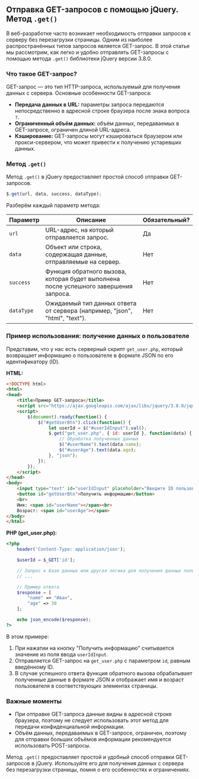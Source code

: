 ## Отправка GET-запросов с помощью jQuery. Метод `.get()`

В веб-разработке часто возникает необходимость отправки запросов к серверу без перезагрузки страницы. Одним из наиболее распространённых типов запросов является GET-запрос. В этой статье мы рассмотрим, как легко и удобно отправлять GET-запросы с помощью метода `.get()` библиотеки jQuery версии 3.8.0.

### Что такое GET-запрос?

GET-запрос — это тип HTTP-запроса, используемый для получения данных с сервера.  Основные особенности GET-запроса:

* **Передача данных в URL:** параметры запроса передаются непосредственно в адресной строке браузера после знака вопроса `?`.
* **Ограниченный объём данных:** объём данных, передаваемых в GET-запросе, ограничен длиной URL-адреса.
* **Кэширование:** GET-запросы могут кэшироваться браузером или прокси-сервером, что может привести к получению устаревших данных.

### Метод `.get()`

Метод `.get()` в jQuery предоставляет простой способ отправки GET-запросов. 

```javascript
$.get(url, data, success, dataType);
```

Разберём каждый параметр метода:

| Параметр | Описание | Обязательный? |
|---|---|---|
| `url` | URL-адрес, на который отправляется запрос. | Да |
| `data` | Объект или строка, содержащая данные, отправляемые на сервер. | Нет |
| `success` | Функция обратного вызова, которая будет выполнена после успешного завершения запроса. | Нет |
| `dataType` | Ожидаемый тип данных ответа от сервера (например, "json", "html", "text"). | Нет |

### Пример использования: получение данных о пользователе

Представим, что у нас есть серверный скрипт `get_user.php`, который возвращает информацию о пользователе в формате JSON по его идентификатору (ID). 

**HTML:**

```html
<!DOCTYPE html>
<html>
<head>
    <title>Пример GET-запроса</title>
    <script src="https://ajax.googleapis.com/ajax/libs/jquery/3.8.0/jquery.min.js"></script>
    <script>
        $(document).ready(function() {
            $("#getUserBtn").click(function() {
                let userId = $("#userIdInput").val();
                $.get("get_user.php", { id: userId }, function(data) {
                    // Обработка полученных данных
                    $("#userName").text(data.name);
                    $("#userAge").text(data.age);
                }, "json");
            });
        });
    </script>
</head>
<body>
    <input type="text" id="userIdInput" placeholder="Введите ID пользователя">
    <button id="getUserBtn">Получить информацию</button>
    <br>
    Имя: <span id="userName"></span><br>
    Возраст: <span id="userAge"></span>
</body>
</html>
```

**PHP (get_user.php):**

```php
<?php
    header('Content-Type: application/json');

    $userId = $_GET['id'];

    // Запрос к базе данных или другая логика для получения данных пользователя
    // ...

    // Пример ответа
    $response = [
        "name" => "Иван",
        "age" => 30
    ];

    echo json_encode($response);
?>
```

В этом примере:

1. При нажатии на кнопку "Получить информацию" считывается значение из поля ввода `userIdInput`.
2. Отправляется GET-запрос на `get_user.php` с параметром `id`, равным введённому ID.
3. В случае успешного ответа функция обратного вызова обрабатывает полученные данные в формате JSON и отображает имя и возраст пользователя в соответствующих элементах страницы.

### Важные моменты

* При отправке GET-запроса данные видны в адресной строке браузера, поэтому не следует использовать этот метод для передачи конфиденциальной информации.
* Объём данных, передаваемых в GET-запросе, ограничен, поэтому для отправки больших объёмов информации рекомендуется использовать POST-запросы.

Метод `.get()` предоставляет простой и удобный способ отправки GET-запросов в jQuery. Используйте его для получения данных с сервера без перезагрузки страницы, помня о его особенностях и ограничениях.
